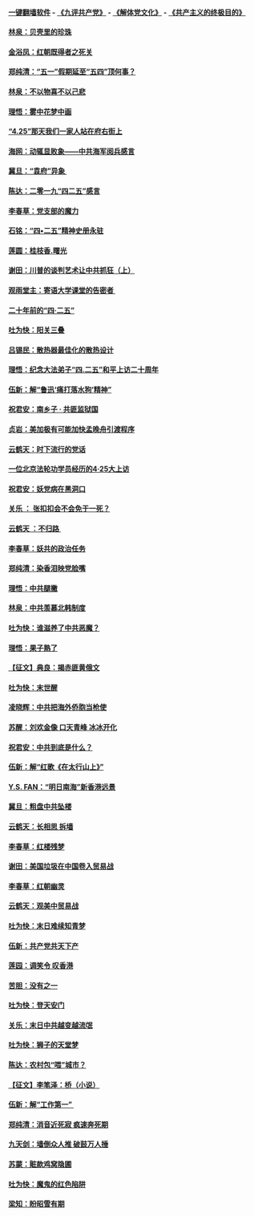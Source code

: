 #### [一键翻墙软件](https://github.com/gfw-breaker/nogfw/blob/master/README.md?t=04270625) -  [《九评共产党》](https://github.com/gfw-breaker/9ping.md?t=04270625) - [《解体党文化》](https://github.com/gfw-breaker/jtdwh.md?t=04270625) - [《共产主义的终极目的》](https://github.com/gfw-breaker/gczydzjmd.md?t=04270625)

#### [林泉：贝壳里的珍珠](../pages/nsc993/n11217073.md?t=04270625) 

#### [金浴凤：红朝既得者之死关](../pages/nsc993/n11217063.md?t=04270625) 

#### [郑纯清：“五一”假期延至“五四”顶何事？](../pages/nsc993/n11217000.md?t=04270625) 

#### [林泉：不以物喜不以己悲](../pages/nsc993/n11216987.md?t=04270625) 

#### [理悟：雾中花梦中画](../pages/nsc993/n11213846.md?t=04270625) 

#### [“4.25”那天我们一家人站在府右街上](../pages/nsc993/n11210435.md?t=04270625) 

#### [海网：动辄显败象——中共海军阅兵感言](../pages/nsc993/n11212147.md?t=04270625) 

#### [冀旦：“袁府”异象 ](../pages/nsc993/n11211996.md?t=04270625) 

#### [陈达：二零一九“四二五”感言](../pages/nsc993/n11211971.md?t=04270625) 

#### [李春草：党支部的魔力](../pages/nsc993/n11211722.md?t=04270625) 

#### [石铭：“四•二五”精神史册永驻](../pages/nsc993/n11210585.md?t=04270625) 

#### [莲圆：桂枝香.曙光](../pages/nsc993/n11210371.md?t=04270625) 

#### [谢田：川普的谈判艺术让中共抓狂（上）](../pages/nsc993/n11209038.md?t=04270625) 

#### [观雨堂主：寄语大学课堂的告密者 ](../pages/nsc993/n11209062.md?t=04270625) 

#### [二十年前的“四·二五”](../pages/nsc993/n11207639.md?t=04270625) 

#### [吐为快：阳关三叠](../pages/nsc993/n11207152.md?t=04270625) 

#### [吕锡民：散热器最佳化的散热设计](../pages/nsc993/n11206294.md?t=04270625) 

#### [理悟：纪念大法弟子“四.二五”和平上访二十周年](../pages/nsc993/n11206269.md?t=04270625) 

#### [伍新：解“鲁迅‘痛打落水狗’精神”](../pages/nsc993/n11206208.md?t=04270625) 

#### [祝君安：南乡子 · 共匪监狱国](../pages/nsc993/n11203831.md?t=04270625) 

#### [贞岩：美加极有可能加快孟晚舟引渡程序](../pages/nsc993/n11203705.md?t=04270625) 

#### [云鹤天：时下流行的党话](../pages/nsc993/n11203254.md?t=04270625) 

#### [一位北京法轮功学员经历的4·25大上访](../pages/nsc993/n11203160.md?t=04270625) 

#### [祝君安：妖党病在黑洞口](../pages/nsc993/n11201449.md?t=04270625) 

#### [关乐 ： 张扣扣会不会免于一死？](../pages/nsc993/n11201363.md?t=04270625) 

#### [云鹤天 ：不归路 ](../pages/nsc993/n11201359.md?t=04270625) 

#### [李春草：妖共的政治任务](../pages/nsc993/n11199926.md?t=04270625) 

#### [郑纯清：染香泪映党脸嘴](../pages/nsc993/n11199911.md?t=04270625) 

#### [理悟：中共腿撇](../pages/nsc993/n11199727.md?t=04270625) 

#### [林泉：中共羡慕北韩制度](../pages/nsc993/n11199776.md?t=04270625) 

#### [吐为快：谁滋养了中共恶魔？](../pages/nsc993/n11199706.md?t=04270625) 

#### [理悟：果子熟了](../pages/nsc993/n11196774.md?t=04270625) 

#### [【征文】典良：揭赤匪黄俄文](../pages/nsc993/n11195773.md?t=04270625) 

#### [吐为快：末世醒](../pages/nsc993/n11196757.md?t=04270625) 

#### [凌晓辉：中共把海外侨胞当枪使](../pages/nsc993/n11195270.md?t=04270625) 

#### [苏醒：刘欢金像 口天青峰 冰冰开化](../pages/nsc993/n11194046.md?t=04270625) 

#### [祝君安：中共到底是什么？](../pages/nsc993/n11193828.md?t=04270625) 

#### [伍新：解“红歌《在太行山上》”](../pages/nsc993/n11193680.md?t=04270625) 

#### [Y.S. FAN：“明日南海”新香港远景](../pages/nsc993/n11189809.md?t=04270625) 

#### [冀旦：粗盘中共坠楼](../pages/nsc993/n11188872.md?t=04270625) 

#### [云鹤天：长相思 拆墙](../pages/nsc993/n11187494.md?t=04270625) 

#### [李春草：红楼残梦](../pages/nsc993/n11187468.md?t=04270625) 

#### [谢田：美国垃圾在中国卷入贸易战](../pages/nsc993/n11184083.md?t=04270625) 

#### [李春草：红朝幽灵](../pages/nsc993/n11186717.md?t=04270625) 

#### [云鹤天：观美中贸易战](../pages/nsc993/n11184252.md?t=04270625) 

#### [吐为快：末日难续知青梦](../pages/nsc993/n11183957.md?t=04270625) 

#### [伍新：共产党共天下产](../pages/nsc993/n11183941.md?t=04270625) 

#### [莲园：调笑令 叹香港](../pages/nsc993/n11183930.md?t=04270625) 

#### [苦胆：没有之一](../pages/nsc993/n11183909.md?t=04270625) 

#### [吐为快：登天安门](../pages/nsc993/n11183895.md?t=04270625) 

#### [关乐：末日中共越变越流氓](../pages/nsc993/n11183026.md?t=04270625) 

#### [吐为快：狮子的天堂梦](../pages/nsc993/n11179854.md?t=04270625) 

#### [陈达：农村包“喂”城市？](../pages/nsc993/n11179736.md?t=04270625) 

#### [【征文】李笔泽：桥（小说）](../pages/nsc993/n11176272.md?t=04270625) 

#### [伍新：解“工作第一” ](../pages/nsc993/n11177502.md?t=04270625) 

#### [郑纯清：消音近死寂 疯速奔死期](../pages/nsc993/n11177476.md?t=04270625) 

#### [九天剑：墙倒众人推 破鼓万人捶](../pages/nsc993/n11177298.md?t=04270625) 

#### [苏蒙：赃款鸡窝隐圃](../pages/nsc993/n11176885.md?t=04270625) 

#### [吐为快：魔鬼的红色陷阱](../pages/nsc993/n11176784.md?t=04270625) 

#### [梁知：盼昭雪有期](../pages/nsc993/n11169958.md?t=04270625) 

